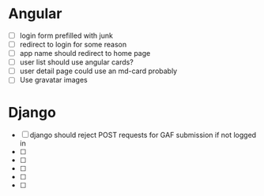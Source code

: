 # Angular

- [ ] login form prefilled with junk
- [ ] redirect to login for some reason
- [ ] app name should redirect to home page
- [ ] user list should use angular cards?
- [ ] user detail page could use an md-card probably
- [ ] Use gravatar images

# Django

- [ ] django should reject POST requests for GAF submission if not logged in
- [ ] 
- [ ] 
- [ ] 
- [ ] 
- [ ] 
